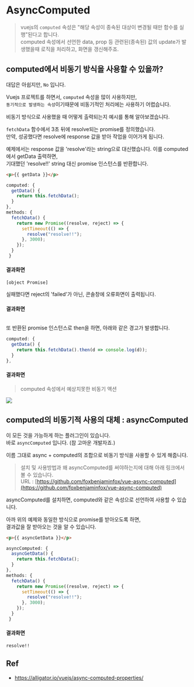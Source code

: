 
# AsyncComputed

> vuejs의 `computed` 속성은 "해당 속성이 종속된 대상이 변경될 때만 함수를 실행"된다고 합니다.  
> computed 속성에서 선언한 data, prop 등 관련된(종속된) 값의 update가 발생했을때 로직을 처리하고, 화면을 갱신해주죠.

## computed에서 비동기 방식을 사용할 수 있을까?

대답은 아쉽지만, `No` 입니다.

Vuejs 프로젝트를 하면서, `computed` 속성을 많이 사용하지만,  
`동기적으로 발생하는 속성`이기때문에 비동기적인 처리에는 사용하기 어렵습니다.  

비동기 방식으로 사용했을 때 어떻게 출력되는지 예시를 통해 알아보겠습니다.  

`fetchData` 함수에서 3초 뒤에 resolve되는 promise를 정의했습니다.  
만약, 성공했다면 resolve에 response 값을 받아 작업을 이어가게 됩니다.

예제에서는 response 값을 'resolve'라는 string으로 대신했습니다.
이를 computed에서 getData 출력하면,  
기대했던 'resolve!!' string 대신 promise 인스턴스를 반환합니다.

```html
<p>{{ getData }}</p>
```

```javascript
computed: {
  getData() {
    return this.fetchData();
  }
},
methods: {
  fetchData() {
    return new Promise((resolve, reject) => {
      setTimeout(() => {
        resolve("resolve!!");
      }, 3000);
    });
  }
 }
```
#### 결과화면
```console
[object Promise]
```

실패했다면 reject의 'failed'가 아닌, 콘솔창에 오류화면이 출력됩니다.
#### 결과화면
<img src="https://user-images.githubusercontent.com/26196090/74915127-04304d00-5407-11ea-9dec-7e328aa52c3e.png" alt="">


또 반환된 promise 인스턴스로 then을 하면, 아래와 같은 경고가 발생합니다.

```javascript
computed: {
  getData() {
    return this.fetchData().then(d => console.log(d));
  }
},
```

#### 결과화면
> computed 속성에서 예상치못한 비동기 액션
<image src="https://user-images.githubusercontent.com/26196090/74913143-6d15c600-5403-11ea-8460-7c75beca0c21.png" al="">


## computed의 비동기적 사용의 대체 : asyncComputed

이 모든 것을 가능하게 하는 플러그인이 있습니다.  
바로 `asyncComputed` 입니다. (참 고마운 개발자죠.)  

이름 그대로 async + computed의 조합으로 비동기 방식을 사용할 수 있게 해줍니다.

> 설치 및 사용방법과 왜 asyncComputed를 써야하는지에 대해 아래 링크에서 볼 수 있습니다.  
> URL : [https://github.com/foxbenjaminfox/vue-async-computed](https://github.com/foxbenjaminfox/vue-async-computed)

asyncComputed를 설치하면, computed와 같은 속성으로 선언하여 사용할 수 있습니다.

아까 위의 예제와 동일한 방식으로 promise를 받아오도록 하면,  
결과값을 잘 받아오는 것을 알 수 있습니다.

```html
<p>{{ asyncGetData }}</p>
```
```javascript
asyncComputed: {
  asyncGetData() {
    return this.fetchData();
  }
},
methods: {
  fetchData() {
    return new Promise((resolve, reject) => {
      setTimeout(() => {
        resolve("resolve!!");
      }, 3000);
    });
  }
 }
```
#### 결과화면
```console
resolve!!
```

## Ref
- https://alligator.io/vuejs/async-computed-properties/
